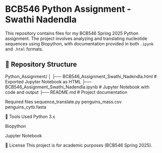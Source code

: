 # BCB546 Python Assignment - Swathi Nadendla

This repository contains files for my BCB546 Spring 2025 Python assignment. The project involves analyzing and translating nucleotide sequences using Biopython, with documentation provided in both `.ipynb` and `.html` formats.

## 📁 Repository Structure

Python_Assignment/
│
├── BCB546_Assignment_Swathi_Nadendla.html # Exported Jupyter Notebook as HTML
├── BCB546_Assignment_Swathi_Nadendla.ipynb # Jupyter Notebook with code and output
├── README.md # Project documentation

Required files
sequence_translate.py
penguins_mass.csv
penguins_cytb.fasta

🧰 Tools Used
Python 3.x

Biopython

Jupyter Notebook

📄 License
This project is for academic purposes (BCB546 Spring 2025).
